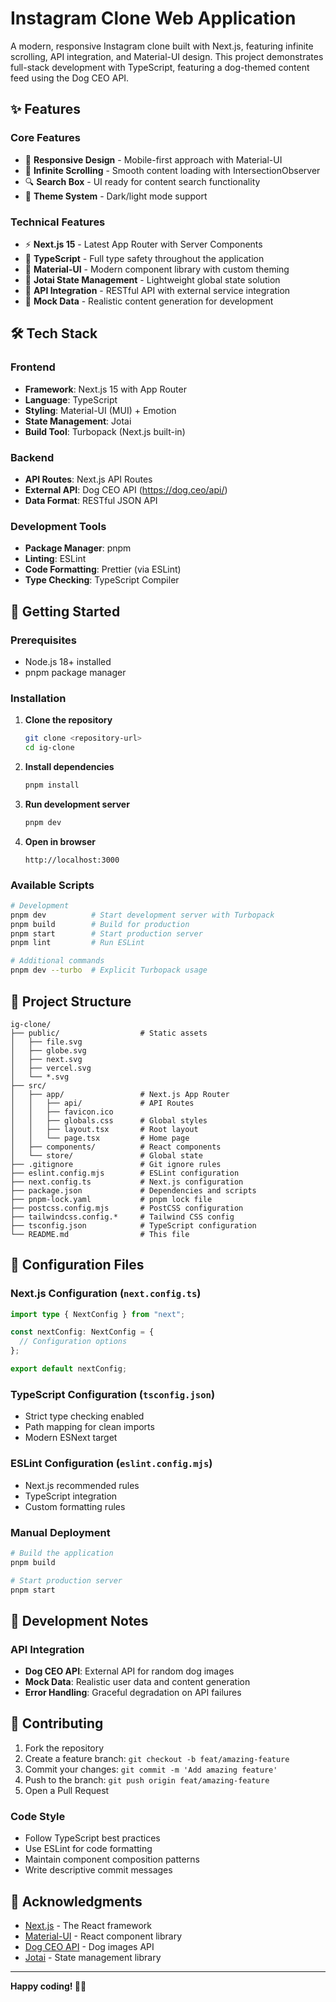 # Instagram Clone Web Application

A modern, responsive Instagram clone built with Next.js, featuring infinite scrolling, API integration, and Material-UI design. This project demonstrates full-stack development with TypeScript, featuring a dog-themed content feed using the Dog CEO API.

## ✨ Features

### Core Features
- 📱 **Responsive Design** - Mobile-first approach with Material-UI
- 🔄 **Infinite Scrolling** - Smooth content loading with IntersectionObserver
- 🔍 **Search Box** - UI ready for content search functionality
- 🎨 **Theme System** - Dark/light mode support

### Technical Features
- ⚡ **Next.js 15** - Latest App Router with Server Components
- 🎯 **TypeScript** - Full type safety throughout the application
- 🎨 **Material-UI** - Modern component library with custom theming
- 🔄 **Jotai State Management** - Lightweight global state solution
- 📡 **API Integration** - RESTful API with external service integration
- 🧪 **Mock Data** - Realistic content generation for development

## 🛠️ Tech Stack

### Frontend
- **Framework**: Next.js 15 with App Router
- **Language**: TypeScript
- **Styling**: Material-UI (MUI) + Emotion
- **State Management**: Jotai
- **Build Tool**: Turbopack (Next.js built-in)

### Backend
- **API Routes**: Next.js API Routes
- **External API**: Dog CEO API (https://dog.ceo/api/)
- **Data Format**: RESTful JSON API

### Development Tools
- **Package Manager**: pnpm
- **Linting**: ESLint
- **Code Formatting**: Prettier (via ESLint)
- **Type Checking**: TypeScript Compiler

## 🚀 Getting Started

### Prerequisites
- Node.js 18+ installed
- pnpm package manager

### Installation

1. **Clone the repository**
   ```bash
   git clone <repository-url>
   cd ig-clone
   ```

2. **Install dependencies**
   ```bash
   pnpm install
   ```

3. **Run development server**
   ```bash
   pnpm dev
   ```

4. **Open in browser**
   ```
   http://localhost:3000
   ```

### Available Scripts

```bash
# Development
pnpm dev          # Start development server with Turbopack
pnpm build        # Build for production
pnpm start        # Start production server
pnpm lint         # Run ESLint

# Additional commands
pnpm dev --turbo  # Explicit Turbopack usage
```

## 📁 Project Structure

```
ig-clone/
├── public/                  # Static assets
│   ├── file.svg
│   ├── globe.svg
│   ├── next.svg
│   ├── vercel.svg
│   └── *.svg
├── src/
│   ├── app/                 # Next.js App Router
│   │   ├── api/             # API Routes
│   │   ├── favicon.ico
│   │   ├── globals.css      # Global styles
│   │   ├── layout.tsx       # Root layout
│   │   └── page.tsx         # Home page
│   ├── components/          # React components
│   └── store/               # Global state
├── .gitignore               # Git ignore rules
├── eslint.config.mjs        # ESLint configuration
├── next.config.ts           # Next.js configuration
├── package.json             # Dependencies and scripts
├── pnpm-lock.yaml           # pnpm lock file
├── postcss.config.mjs       # PostCSS configuration
├── tailwindcss.config.*     # Tailwind CSS config
├── tsconfig.json            # TypeScript configuration
└── README.md                # This file
```

## 🔧 Configuration Files

### Next.js Configuration (`next.config.ts`)
```typescript
import type { NextConfig } from "next";

const nextConfig: NextConfig = {
  // Configuration options
};

export default nextConfig;
```

### TypeScript Configuration (`tsconfig.json`)
- Strict type checking enabled
- Path mapping for clean imports
- Modern ESNext target

### ESLint Configuration (`eslint.config.mjs`)
- Next.js recommended rules
- TypeScript integration
- Custom formatting rules

### Manual Deployment
```bash
# Build the application
pnpm build

# Start production server
pnpm start
```

## 🧪 Development Notes

### API Integration
- **Dog CEO API**: External API for random dog images
- **Mock Data**: Realistic user data and content generation
- **Error Handling**: Graceful degradation on API failures

## 🤝 Contributing

1. Fork the repository
2. Create a feature branch: `git checkout -b feat/amazing-feature`
3. Commit your changes: `git commit -m 'Add amazing feature'`
4. Push to the branch: `git push origin feat/amazing-feature`
5. Open a Pull Request

### Code Style
- Follow TypeScript best practices
- Use ESLint for code formatting
- Maintain component composition patterns
- Write descriptive commit messages

## 🙏 Acknowledgments

- [Next.js](https://nextjs.org/) - The React framework
- [Material-UI](https://mui.com/) - React component library
- [Dog CEO API](https://dog.ceo/dog-api/) - Dog images API
- [Jotai](https://jotai.org/) - State management library

---

**Happy coding! 🐶📸**